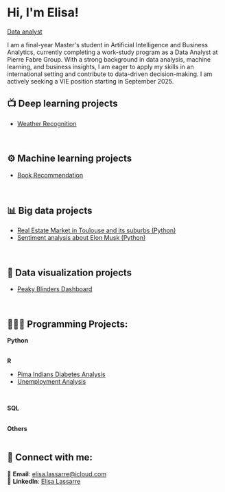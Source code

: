 # Hi, I'm Elisa!  
[Data analyst](https://www.linkedin.com/in/elisa-lassarre-938a35207)


I am a final-year Master's student in Artificial Intelligence and Business Analytics, currently completing a work-study program as a Data Analyst at Pierre Fabre Group. With a strong background in data analysis, machine learning, and business insights, I am eager to apply my skills in an international setting and contribute to data-driven decision-making. I am actively seeking a VIE position starting in September 2025.

  

<h2>📺 Deep learning projects</h2>

- [Weather Recognition](https://github.com/elisalsr/Weather_recognition)  
<br/>

<h2>⚙️ Machine learning projects</h2>

- [Book Recommendation](https://github.com/elisalsr/Book_recommendation/tree/main)  
<br/>

<h2>📊 Big data projects</h2>

-  [Real Estate Market in Toulouse and its suburbs (Python)](https://github.com/elisalsr/Real-Estate-Market-Data-Exploration-in-Toulouse-and-its-suburbs)  
-  [Sentiment analysis about Elon Musk (Python)](https://github.com/elisalsr/Sentiment_analysis)  
<br/>

<h2>🎨 Data visualization projects</h2>

- [Peaky Blinders Dashboard](https://github.com/elisalsr/Peaky-Blinders/blob/main/README.md)  
<br/>

<h2>👩🏻‍💻 Programming Projects:</h2>

<b>Python</b>  
<br/>

<b>R</b>  
- [Pima Indians Diabetes Analysis](https://github.com/elisalsr/Weather_recognition)  
- [Unemployment Analysis](https://github.com/elisalsr/Unemployment-analysis)  
<br/>

<b>SQL</b>  
<br/>

<b>Others</b>  
<br/>

## 🤳 Connect with me:

📧 **Email**: [elisa.lassarre@icloud.com](mailto:elisa.lassarre@icloud.com.com)  
🔗 **LinkedIn**: [Elisa Lassarre](https://www.linkedin.com/in/elisa-lassarre-938a35207)
